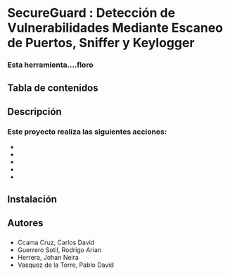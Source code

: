 # SecureGuard : Detección de Vulnerabilidades Mediante Escaneo de Puertos, Sniffer y Keylogger
### Esta herramienta....floro
## Tabla de contenidos
## Descripción
### Este proyecto realiza las siguientes acciones:
*
*
*
*
*
## Instalación
## Autores
###
* Ccama Cruz, Carlos David
* Guerrero Sotil, Rodrigo Arian
* Herrera, Johan Neira
* Vasquez de la Torre, Pablo David
